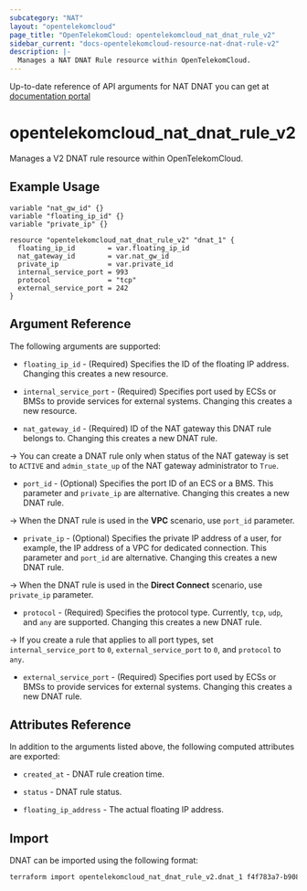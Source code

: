 ```yaml
---
subcategory: "NAT"
layout: "opentelekomcloud"
page_title: "OpenTelekomCloud: opentelekomcloud_nat_dnat_rule_v2"
sidebar_current: "docs-opentelekomcloud-resource-nat-dnat-rule-v2"
description: |-
  Manages a NAT DNAT Rule resource within OpenTelekomCloud.
---
```


Up-to-date reference of API arguments for NAT DNAT you can get at
[documentation portal](https://docs.otc.t-systems.com/nat-gateway/api-ref/api_v2.0/dnat_rules)

# opentelekomcloud_nat_dnat_rule_v2

Manages a V2 DNAT rule resource within OpenTelekomCloud.

## Example Usage

```hcl
variable "nat_gw_id" {}
variable "floating_ip_id" {}
variable "private_ip" {}

resource "opentelekomcloud_nat_dnat_rule_v2" "dnat_1" {
  floating_ip_id        = var.floating_ip_id
  nat_gateway_id        = var.nat_gw_id
  private_ip            = var.private_id
  internal_service_port = 993
  protocol              = "tcp"
  external_service_port = 242
}
```

## Argument Reference

The following arguments are supported:

* `floating_ip_id` - (Required) Specifies the ID of the floating IP address.
  Changing this creates a new resource.

* `internal_service_port` - (Required) Specifies port used by ECSs or BMSs
  to provide services for external systems. Changing this creates a new resource.

* `nat_gateway_id` - (Required) ID of the NAT gateway this DNAT rule belongs to.
   Changing this creates a new DNAT rule.

-> You can create a DNAT rule only when status of the NAT gateway is set to `ACTIVE`
and `admin_state_up` of the NAT gateway administrator to `True`.

* `port_id` - (Optional) Specifies the port ID of an ECS or a BMS.
  This parameter and `private_ip` are alternative. Changing this creates a
  new DNAT rule.

->
When the DNAT rule is used in the **VPC** scenario, use `port_id` parameter.

* `private_ip` - (Optional) Specifies the private IP address of a
  user, for example, the IP address of a VPC for dedicated connection.
  This parameter and `port_id` are alternative. Changing this creates a new DNAT rule.

->
When the DNAT rule is used in the **Direct Connect** scenario, use `private_ip` parameter.

* `protocol` - (Required) Specifies the protocol type. Currently,
  `tcp`, `udp`, and `any` are supported. Changing this creates a new DNAT rule.

-> If you create a rule that applies to all port types, set `internal_service_port` to `0`,
`external_service_port` to `0`, and `protocol` to `any`.

* `external_service_port` - (Required) Specifies port used by ECSs or
  BMSs to provide services for external systems. Changing this creates a new DNAT rule.

## Attributes Reference

In addition to the arguments listed above, the following computed attributes are exported:

* `created_at` - DNAT rule creation time.

* `status` - DNAT rule status.

* `floating_ip_address` - The actual floating IP address.

## Import

DNAT can be imported using the following format:

```sh
terraform import opentelekomcloud_nat_dnat_rule_v2.dnat_1 f4f783a7-b908-4215-b018-724960e5df4a
```
